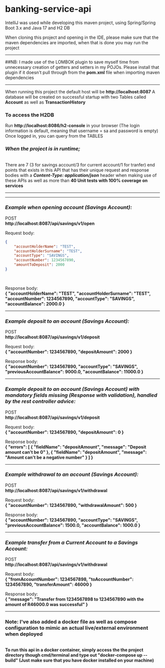 # banking-service-api

IntelliJ was used while developing this maven project, using Spring/Spring Boot 3.x and Java 17 and H2 DB

When cloning this project and opening in the IDE, please make sure that the maven dependencies are imported, when that is done you may run the project
***
##NB: I made use of the LOMBOK plugin to save myself time from unnecessary creation of getters and setters in my POJOs. Please install that plugin if it doesn't pull through from the **pom.xml** file when importing maven dependencies  
***

When running this project the default host will be  **http://localhost:8087** 
A database will be created on successful startup with two Tables called **Account** as well as **TransactionHistory**

### To access the H2DB
Run **http://localhost:8086/h2-console** in your browser (The login information is default, meaning that username = sa and password is empty)
Once logged in, you can query from the TABLES


### *When the project is in runtime;*
<br />There are 7 (3 for savings account/3 for current account/1 for tranfer) end points that exists in this API that has their unique request and response bodies with a ***Content-Type: application/json*** header when making use of these APIs as well as more than **40 Unit tests with 100% coverage on services**
***
***

### *Example when opening account (Savings Account):*

POST
<br />**http://localhost:8087/api/savings/v1/open**

Request body:
```JSON
{
    "accountHolderName": "TEST",
    "accountHolderSurname": "TEST",
    "accountType": "SAVINGS",
    "accountNumber": 1234567890,
    "amountToDeposit": 2000
}
```
<br />

Response body:
<br />**{
    "accountHolderName": "TEST",
    "accountHolderSurname": "TEST",
    "accountNumber": 1234567890,
    "accountType": "SAVINGS",
    "accountBalance": 2000.0
}**
***

### *Example deposit to an account (Savings Account):*

POST
<br />**http://localhost:8087/api/savings/v1/deposit**

Request body:
<br />**{
    "accountNumber": 1234567890,
    "depositAmount": 2000
}**

Response body:
<br />**{
    "accountNumber": 1234567890,
    "accountType": "SAVINGS",
    "previousAccountBalance": 9000.0,
    "accountBalance": 11000.0
}**
***

### *Example deposit to an account (Savings Account) with mandatory fields missing (Response with validation), handled by the rest controller advice:*

POST
<br />**http://localhost:8087/api/savings/v1/deposit**

Request body:
<br />**{
    "accountNumber": 1234567890,
    "depositAmount": 0
}**

Response body:
<br />**{
    "errors": [
        {
            "fieldName": "depositAmount",
            "message": "Deposit amount can't be 0"
        },
        {
            "fieldName": "depositAmount",
            "message": "Amount can't be a negative number"
        }
    ]
}**
***

### *Example withdrawal to an account (Savings Account):*

POST
<br />**http://localhost:8087/api/savings/v1/withdrawal**

Request body:
<br />**{
    "accountNumber": 1234567890,
    "withdrawalAmount": 500
}**

Response body:
<br />**{
    "accountNumber": 1234567890,
    "accountType": "SAVINGS",
    "previousAccountBalance": 1500.0,
    "accountBalance": 1000.0
}**
***

### *Example transfer from a Current Account to a Savings Account:*

POST
<br />**http://localhost:8087/api/savings/v1/withdrawal**

Request body:
<br />**{
    "fromAccountNumber": 1234567898,
    "toAccountNumber": 1234567890,
    "transferAmount": 46000
}**

Response body:
<br />**{
    "message": "Transfer from 1234567898 to 1234567890 with the amount of R46000.0 was successful"
}**
***

### Note: I've also added a docker file as well as compose configuration to mimic an actual live/external environment when deployed
<br />**To run this api in a docker container, simply access the the project directory though cmd/terminal and type out "docker-compose up --build" (Just make sure that you have docker installed on your machine)**
